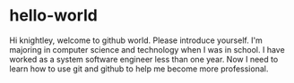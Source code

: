 # hello-world

Hi knightley, welcome to github world. Please introduce yourself.
I'm majoring in computer science and technology when I was in school. 
I have worked as a system software engineer less than one year.
Now I need to learn how to use git and github to help me become more professional.
